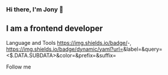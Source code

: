 ### Hi there, I'm Jony 👋

## I am a frontend developer

Language and Tools
https://img.shields.io/badge/<HTML5>-<Orange>, 
  https://img.shields.io/badge/dynamic/yaml?url=<URL>&label=<LABEL>&query=<$.DATA.SUBDATA>&color=<COLOR>&prefix=<PREFIX>&suffix=<SUFFIX>

Follow me
